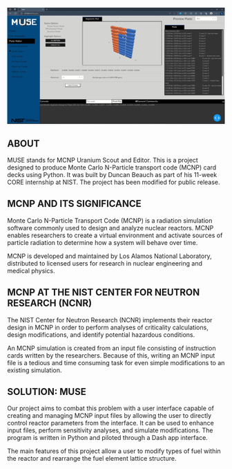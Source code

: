![Plate Edit Page of MUSE App](./MUSE_example.jpg)

## ABOUT
MUSE stands for MCNP Uranium Scout and Editor. This is a project designed to produce Monte Carlo N-Particle transport code (MCNP) card decks using Python. It was built by Duncan Beauch as part of his 11-week CORE internship at NIST. The project has been modified for public release.

## MCNP AND ITS SIGNIFICANCE
Monte Carlo N-Particle Transport Code (MCNP) is a radiation simulation software commonly used to design and analyze nuclear reactors. MCNP enables researchers to create a virtual environment and activate sources of particle radiation to determine how a system will behave over time.

MCNP is developed and maintained by Los Alamos National Laboratory, distributed to licensed users for research in nuclear engineering and medical physics.

## MCNP AT THE NIST CENTER FOR NEUTRON RESEARCH (NCNR)
The NIST Center for Neutron Research (NCNR) implements their reactor design in MCNP in order to perform analyses of criticality calculations, design modifications, and identify potential hazardous conditions.

An MCNP simulation is created from an input file consisting of instruction cards written by the researchers. Because of this, writing an MCNP input file is a tedious and time consuming task for even simple modifications to an existing simulation.

## SOLUTION: MUSE
Our project aims to combat this problem with a user interface capable of creating and managing MCNP input files by allowing the user to directly control reactor parameters from the interface. It can be used to enhance input files, perform sensitivity analyses, and simulate modifications. The program is written in Python and piloted through a Dash app interface.

The main features of this project allow a user to modify types of fuel within the reactor and rearrange the fuel element lattice structure.
